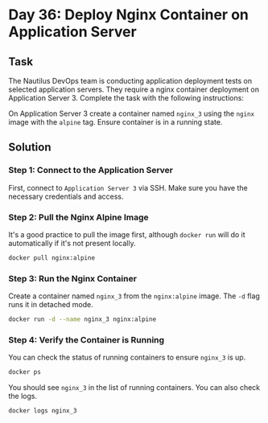 # Day 36: Deploy Nginx Container on Application Server

## Task

The Nautilus DevOps team is conducting application deployment tests on selected application servers. They require a nginx container deployment on Application Server 3. Complete the task with the following instructions:

On Application Server 3 create a container named `nginx_3` using the `nginx` image with the `alpine` tag. Ensure container is in a running state.

## Solution

### Step 1: Connect to the Application Server

First, connect to `Application Server 3` via SSH. Make sure you have the necessary credentials and access.

### Step 2: Pull the Nginx Alpine Image

It's a good practice to pull the image first, although `docker run` will do it automatically if it's not present locally.

```bash
docker pull nginx:alpine
```

### Step 3: Run the Nginx Container

Create a container named `nginx_3` from the `nginx:alpine` image. The `-d` flag runs it in detached mode.

```bash
docker run -d --name nginx_3 nginx:alpine
```

### Step 4: Verify the Container is Running

You can check the status of running containers to ensure `nginx_3` is up.

```bash
docker ps
```

You should see `nginx_3` in the list of running containers. You can also check the logs.

```bash
docker logs nginx_3
```
